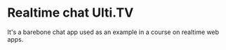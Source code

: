 # Realtime chat Ulti.TV
It's a barebone chat app used as an example in a course on realtime web apps.
